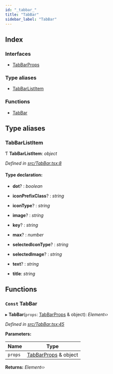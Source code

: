 ```yaml
---
id: "_tabbar_"
title: "TabBar"
sidebar_label: "TabBar"
---
```


## Index

### Interfaces

* [TabBarProps](../interfaces/_tabbar_.tabbarprops.md)

### Type aliases

* [TabBarListItem](_tabbar_.md#tabbarlistitem)

### Functions

* [TabBar](_tabbar_.md#const-tabbar)

## Type aliases

###  TabBarListItem

Ƭ **TabBarListItem**: *object*

*Defined in [src/TabBar.tsx:8](https://github.com/tarojsx/ui/blob/v0.11.0/src/TabBar.tsx#L8)*

#### Type declaration:

* **dot**? : *boolean*

* **iconPrefixClass**? : *string*

* **iconType**? : *string*

* **image**? : *string*

* **key**? : *string*

* **max**? : *number*

* **selectedIconType**? : *string*

* **selectedImage**? : *string*

* **text**? : *string*

* **title**: *string*

## Functions

### `Const` TabBar

▸ **TabBar**(`props`: [TabBarProps](../interfaces/_tabbar_.tabbarprops.md) & object): *Element‹›*

*Defined in [src/TabBar.tsx:45](https://github.com/tarojsx/ui/blob/v0.11.0/src/TabBar.tsx#L45)*

**Parameters:**

Name | Type |
------ | ------ |
`props` | [TabBarProps](../interfaces/_tabbar_.tabbarprops.md) & object |

**Returns:** *Element‹›*
